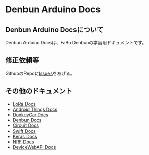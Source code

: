 # Denbun Arduino Docs

## Denbun Arduino Docsについて

Denbun Arduino Docsは、FaBo Denbunの学習用ドキュメントです。

## 修正依頼等

GithubのRepoに[Issues](https://github.com/FaBoPlatform/DenbunDocs/issues)をあげる。

## その他のドキュメント
- [LoRa Docs](https://faboplatform.github.io/LoRaDocs/)
- [Android Things Docs](https://faboplatform.github.io/AndroidThingsDocs/)
- [DonkeyCar Docs](https://faboplatform.github.io/DonkeyDocs/)
- [Denbun Docs](https://faboplatform.github.io/DenbunDocs/)
- [Circuit Docs](https://faboplatform.github.io/CircuitDocs/)
- [Swift Docs](https://faboplatform.github.io/SwiftDocs/)
- [Keras Docs](https://faboplatform.github.io/KerasDocs/)
- [NRF Docs](https://faboplatform.github.io/NRFDocs/)
- [DeviceWebAPI Docs](https://faboplatform.github.io/DeviceWevAPIDocs/)